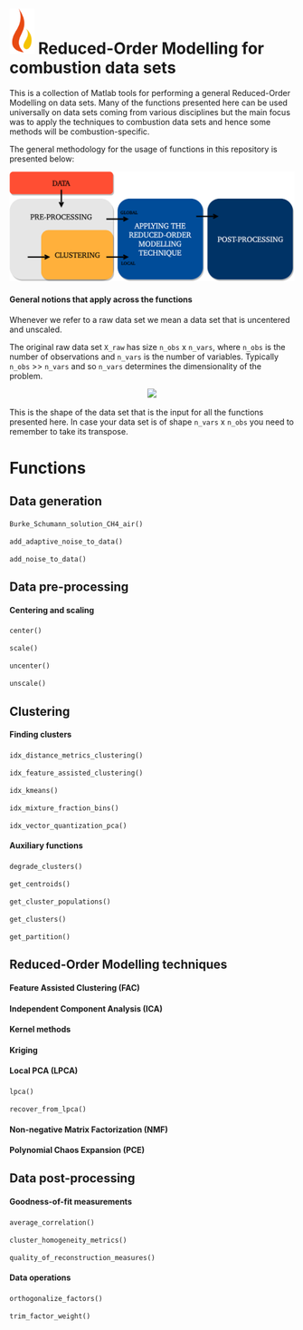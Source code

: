 # ![Logo](documentation/burn_logo.png?thumbnail) Reduced-Order Modelling for combustion data sets

This is a collection of Matlab tools for performing a general Reduced-Order Modelling on data sets. Many of the functions presented here can be used universally on data sets coming from various disciplines but the main focus was to apply the techniques to combustion data sets and hence some methods will be combustion-specific.

The general methodology for the usage of functions in this repository is presented below:

![Screenshot](documentation/rom-methodology.png)

#### General notions that apply across the functions

Whenever we refer to a raw data set we mean a data set that is uncentered and unscaled.

The original raw data set `X_raw` has size `n_obs` x `n_vars`, where `n_obs` is the number of observations and `n_vars` is the number of variables. Typically `n_obs` >> `n_vars` and so `n_vars` determines the dimensionality of the problem.

<p align="center">
  <img src="https://github.com/burn-research/reduced-order-modelling/raw/master/documentation/data-set-for-rom.png">
</p>

This is the shape of the data set that is the input for all the functions presented here. In case your data set is of shape `n_vars` x `n_obs` you need to remember to take its transpose.

# Functions

## Data generation

`Burke_Schumann_solution_CH4_air()`

`add_adaptive_noise_to_data()`

`add_noise_to_data()`

## Data pre-processing

#### Centering and scaling

`center()`

`scale()`

`uncenter()`

`unscale()`

## Clustering

#### Finding clusters

`idx_distance_metrics_clustering()`

`idx_feature_assisted_clustering()`

`idx_kmeans()`

`idx_mixture_fraction_bins()`

`idx_vector_quantization_pca()`

#### Auxiliary functions

`degrade_clusters()`

`get_centroids()`

`get_cluster_populations()`

`get_clusters()`

`get_partition()`

## Reduced-Order Modelling techniques

#### Feature Assisted Clustering (FAC)

#### Independent Component Analysis (ICA)

#### Kernel methods

#### Kriging

#### Local PCA (LPCA)

`lpca()`

`recover_from_lpca()`

#### Non-negative Matrix Factorization (NMF)

#### Polynomial Chaos Expansion (PCE)

## Data post-processing

#### Goodness-of-fit measurements

`average_correlation()`

`cluster_homogeneity_metrics()`

`quality_of_reconstruction_measures()`

#### Data operations

`orthogonalize_factors()`

`trim_factor_weight()`

